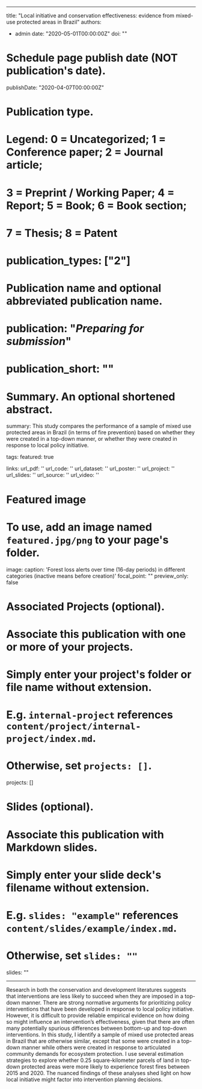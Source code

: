 
---
title: "Local initiative and conservation effectiveness: evidence from mixed-use protected areas in Brazil"
authors:
- admin
date: "2020-05-01T00:00:00Z"
doi: ""

# Schedule page publish date (NOT publication's date).
publishDate: "2020-04-07T00:00:00Z"

# Publication type.
# Legend: 0 = Uncategorized; 1 = Conference paper; 2 = Journal article;
# 3 = Preprint / Working Paper; 4 = Report; 5 = Book; 6 = Book section;
# 7 = Thesis; 8 = Patent
# publication_types: ["2"]

# Publication name and optional abbreviated publication name.
# publication: "*Preparing for submission*"
# publication_short: ""

# Summary. An optional shortened abstract.
summary: This study compares the performance of a sample of mixed use protected areas in Brazil (in terms of fire prevention) based on whether they were created in a top-down manner, or whether they were created in response to local policy initiative.

tags:
featured: true

links:
url_pdf: ''
url_code: ''
url_dataset: ''
url_poster: ''
url_project: ''
url_slides: ''
url_source: ''
url_video: ''

# Featured image
# To use, add an image named `featured.jpg/png` to your page's folder. 
image:
  caption: 'Forest loss alerts over time (16-day periods) in different categories (inactive means before creation)'
  focal_point: ""
  preview_only: false

# Associated Projects (optional).
#   Associate this publication with one or more of your projects.
#   Simply enter your project's folder or file name without extension.
#   E.g. `internal-project` references `content/project/internal-project/index.md`.
#   Otherwise, set `projects: []`.

projects: []

# Slides (optional).
#   Associate this publication with Markdown slides.
#   Simply enter your slide deck's filename without extension.
#   E.g. `slides: "example"` references `content/slides/example/index.md`.
#   Otherwise, set `slides: ""`

slides: ""

---

Research in both the conservation and development literatures suggests that interventions are less likely to succeed when they are imposed in a top-down manner. There are strong normative arguments for prioritizing policy interventions that have been developed in response to local policy initiative. However, it is difficult to provide reliable empirical evidence on how doing so might influence an intervention’s effectiveness, given that there are often many potentially spurious differences between bottom-up and top-down interventions. In this study, I identify a sample of mixed use protected areas in Brazil that are otherwise similar, except that some were created in a top-down manner while others were created in response to articulated community demands for ecosystem protection. I use several estimation strategies to explore whether 0.25 square-kilometer parcels of land in top-down protected areas were more likely to experience forest fires between 2015 and 2020. The nuanced findings of these analyses shed light on how local initiative might factor into intervention planning decisions.
